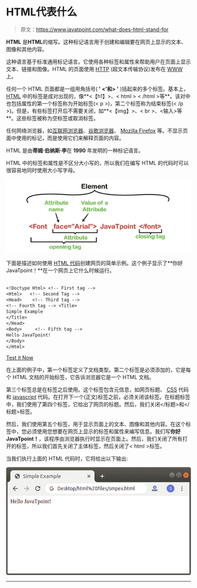 # HTML代表什么

> 原文：<https://www.javatpoint.com/what-does-html-stand-for>

**HTML** 是**HTML**的缩写。这种标记语言用于创建和编辑要在网页上显示的文本、图像和其他内容。

这种语言基于标准通用标记语言。它使用各种标签和属性来帮助用户在页面上显示文本、链接和图像。HTML 的页面使用 [HTTP](https://www.javatpoint.com/http-full-form) (超文本传输协议)发布在 [WWW](https://www.javatpoint.com/www-full-form) 上。

任何一个 HTML 页面都是一组用角括号( **' <'和> '** )括起来的多个标签。基本上， [HTML](https://www.javatpoint.com/html-tutorial) 中的标签是成对出现的，像**<【h1】></h1>、< html > < /html >等**。该对中也包括属性的第一个标签称为开始标签(< p >)，第二个标签称为结束标签(< /p >)。但是，有些标签打开后不需要关闭，如**<【img】>、< br >、<输入>等**。这些标签被称为空标签或取消标签。

任何网络浏览器，如[互联网浏览器](https://www.javatpoint.com/internet-explorer)、[谷歌浏览器](https://www.javatpoint.com/google-chrome)、 [Mozilla Firefox](https://www.javatpoint.com/mozilla-firefox) 等。不显示页面中使用的标记，而是使用它们来解释页面的内容。

HTML 是由**蒂姆·伯纳斯·李**在 **1990** 年发明的一种标记语言。

HTML 中的标签和属性是不区分大小写的，所以我们在编写 HTML 的代码时可以很容易地同时使用大小写字母。

![What Does HTML Stand For](img/b03a22362ed6f6759d9598b7060fe752.png)

下面是描述如何使用 [HTML 代码](https://www.javatpoint.com/html-code-tag)创建网页的简单示例。这个例子显示了**你好 JavaTpoint！**在一个网页上它什么时候运行。

```

<!Doctype Html> <!-- First tag -->
<Html>   <!-- Second Tag -->
<Head>    <!-- Third tag -->
<!-- Fourth tag --> <Title>   
Simple Example
</Title>
</Head>
<Body>     <!-- Fifth tag -->
Hello JavaTpoint!
</Body>
</Html>

```

[Test it Now](https://www.javatpoint.com/oprweb/test.jsp?filename=HTMLStandFor1)

在上面的例子中，第一个标签定义了文档类型。第二个标签是必须添加的，它是每个 HTML 文档的开始标签，它告诉浏览器它是一个 HTML 文档。

第三个标签总是在标签之后使用。这个标签包含元信息，如网页标题、 [CSS](https://www.javatpoint.com/css-tutorial) 代码和 [javascript](https://www.javatpoint.com/javascript-tutorial) 代码。在打开下一个(正文)标签之前，必须关闭该标签。在标题标签中，我们使用了第四个标签，它给出了网页的标题。然后，我们关闭</标题>和</标题>标签。

然后，我们使用第五个标签，用于显示页面上的文本、图像和其他内容。在这个标签中，您必须使用您想要在网页上显示的标签和属性来编写信息。我们写**你好 JavaTpoint！**，该程序由浏览器执行时显示在页面上。然后，我们关闭了所有打开的标签，所以我们首先关闭了主体标签，然后关闭了< html >标签。

当我们执行上面的 HTML 代码时，它将给出以下输出:

![What Does HTML Stand For](img/94e6819e952e84cfa3be552667c49a17.png)

* * *